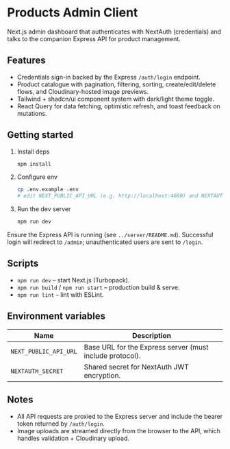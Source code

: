 # Products Admin Client

Next.js admin dashboard that authenticates with NextAuth (credentials) and talks to the companion Express API for product management.

## Features
- Credentials sign-in backed by the Express `/auth/login` endpoint.
- Product catalogue with pagination, filtering, sorting, create/edit/delete flows, and Cloudinary-hosted image previews.
- Tailwind + shadcn/ui component system with dark/light theme toggle.
- React Query for data fetching, optimistic refresh, and toast feedback on mutations.

## Getting started

1. Install deps
   ```bash
   npm install
   ```
2. Configure env
   ```bash
   cp .env.example .env
   # edit NEXT_PUBLIC_API_URL (e.g. http://localhost:4000) and NEXTAUTH_SECRET
   ```
3. Run the dev server
   ```bash
   npm run dev
   ```

Ensure the Express API is running (see `../server/README.md`). Successful login will redirect to `/admin`; unauthenticated users are sent to `/login`.

## Scripts
- `npm run dev` – start Next.js (Turbopack).
- `npm run build` / `npm run start` – production build & serve.
- `npm run lint` – lint with ESLint.

## Environment variables
| Name | Description |
| ---- | ----------- |
| `NEXT_PUBLIC_API_URL` | Base URL for the Express server (must include protocol). |
| `NEXTAUTH_SECRET` | Shared secret for NextAuth JWT encryption. |

## Notes
- All API requests are proxied to the Express server and include the bearer token returned by `/auth/login`.
- Image uploads are streamed directly from the browser to the API, which handles validation + Cloudinary upload.
